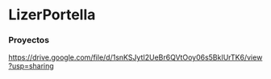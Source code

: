 # LizerPortella
### Proyectos
https://drive.google.com/file/d/1snKSJytI2UeBr6QVtOoy06s5BkIUrTK6/view?usp=sharing
